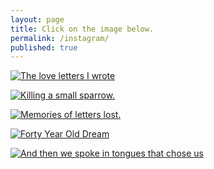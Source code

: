 ```yaml
---
layout: page
title: Click on the image below.
permalink: /instagram/
published: true
---
```


<a href="http://blog.hashin.me/2019/12/11/oh-all-the-love-letters-i-wrote/" target="_blank">![The love letters I wrote](https://i.pinimg.com/originals/7a/14/34/7a143402219383c78fdd55a5f591ec15.jpg)</a>


<a href="http://blog.hashin.me/2019/05/14/killing-a-small-sparrow/" target="_blank">![Killing a small sparrow.](https://upload.wikimedia.org/wikipedia/commons/d/d1/Media%2C_Babylon_and_Persia_-_including_a_study_of_the_Zend-Avesta_or_religion_of_Zoroaster%2C_from_the_fall_of_Nineveh_to_the_Persian_war_%281889%29_%2814801017893%29.jpg)</a>

<a href="http://blog.hashin.me/2019/05/04/memories-of-letters-lost/" target="_blank">![Memories of letters lost.](https://i.imgur.com/OJzw9Glg.jpg)</a>

<a href="http://blog.hashin.me/2019/04/08/forty-year-old-dream/" target="_blank">![Forty Year Old Dream](https://i.imgur.com/2YuQPLI.jpg)</a>


<a href="http://blog.hashin.me/2019/03/21/and-then-we-spoke-in-the-tongues-that-chose-us/" target="_blank">![And then we spoke in tongues that chose us](https://images.indianexpress.com/2017/08/divya-goyal-image-759.jpg)</a>
